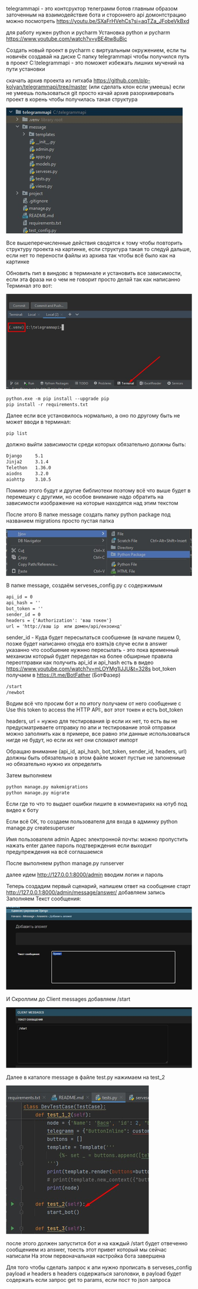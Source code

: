 telegrammapi - это контсруктор телеграмм ботов главным образом заточенным на взаимодействие бота и стороннего api
домонтстрацию можно посмотреть https://youtu.be/SXaFrHVehCs?si=aqTZa_JFobeVkBxd

для работу нужен python и pycharm
Установка python и pycharm https://www.youtube.com/watch?v=yBE4tw8uBic


Создать новый проект в pycharm c виртуальным окружением, если ты новичёк создавай на диске C папку telegrammapi чтобы получился путь в проект 
C:\telegrammapi - это поможет избежать лишних мучений на пути установки

скачать архив проекта из гитхаба https://github.com/plp-kolyan/telegrammapi/tree/master 
(или сделать клон если умеешь) если не умеешь пользоваться git просто качай архив
разорхивировать проект в корень чтобы получилась такая структура 

![Image alt](https://github.com/plp-kolyan/telegrammapi/raw/master/img/Screenshot_1.jpg)

Все вышеперечисленные действия сводятся к тому чтобы повторить структуру проекта на картинке, если структура такая то следуй дальше, если нет то перености файлы из архива так чтобы всё было как на картинке

Обновить пип в виндовс в терминале и установить все зависимости, если эта фраза ни о чем не говорит просто делай так как написанно
Терминал это вот:

![Image alt](https://github.com/plp-kolyan/telegrammapi/raw/master/img/Screenshot_6.jpg)


    python.exe -m pip install --upgrade pip
    pip install -r requirements.txt

Далее если все установилось нормально, а оно по другому быть не может вводи в терминал:

    pip list
    
должно выйти зависимости среди которых обязательно должны быть:

    Django     5.1
    Jinja2     3.1.4
    Telethon   1.36.0
    aiodns     3.2.0
    aiohttp    3.10.5

Помимо этого будут и другие библиотеки поэтому всё что выше будет в перемешку с другими, но особое внимание надо обратить на зависимости изображение на которые находятся над этим текстом

После этого
В папке message создать папку python package под названием migrations просто пустая папка


![Image alt](https://github.com/plp-kolyan/telegrammapi/raw/master/img/Screenshot_2.jpg)



В папке message, создаём serveses_config.py с содержимым 

    api_id = 0
    api_hash = ''
    bot_token = ''
    sender_id = 0
    headers = {'Authorization': 'ваш токен'}
    url = 'http://ваш ip  или домен/api/ензоинд'

sender_id - Куда будет пересылаться сообшение (в начале пишем 0, позже будет написанно откуда его взять)в случе если в answer указанно что сообшение нужнно пересылать - это пока временный механизм который будет переделан на более обширные правила переотправки
как получить api_id и api_hash есть в видео https://www.youtube.com/watch?v=mLOYMg1lJJU&t=328s
bot_token получаем в https://t.me/BotFather (БотФазер) 

    /start
    /newbot

Водим всё что просим бот и по итогу получаем от него сообщение с Use this token to access the HTTP API:, вот этот токен и есть bot_token

headers, url = нужно для тестирования ip если их нет, то есть вы не предусматриваете отправку по апи и тестирование этой отправки можно заполнить как в примере, все равно эти данные использоваться нигде не будут, но если их нет они сломают импорт

Обращаю внимание (api_id, api_hash, bot_token, sender_id, headers, url) должны быть обязательно в этом файле может пустые не запонениые но обязательно нужно их определить

Затем выполняем

    python manage.py makemigrations
    python manage.py migrate

Если где то что то выдает ошибки пишите в комментариях на ютуб под видео к боту

Если всё ОК, то создаем пользователя для входа в админку
    python manage.py createsuperuser

Имя пользователя admin
Адрес электронной почты: можно пропустить нажать enter
далее пароль подтверждения если выходит предупреждения на всё соглашаемся

После выполняем
    python manage.py runserver 

далее идем http://127.0.0.1:8000/admin вводим логин и пароль


Теперь создадим первый сценарий, напишем ответ на сообщение старт
http://127.0.0.1:8000/admin/message/answer/ добавляем запись 
Заполняем Текст сообщения:

![Image alt](https://github.com/plp-kolyan/telegrammapi/raw/master/img/Screenshot_3.jpg)

И Скроллим до Client messages добавляем /start

![Image alt](https://github.com/plp-kolyan/telegrammapi/raw/master/img/Screenshot_4.jpg)

Далее в каталоге message в файле test.py нажимаем на test_2

![Image alt](https://github.com/plp-kolyan/telegrammapi/raw/master/img/Screenshot_5.jpg)


после этого должен запустится бот и на каждый /start будет отвеченно сообщением из answer, тоесть этот привет который мы сейчас написали
На этом первоначальная настройка бота завершена

Для того чтобы сделать запрос к апи нужно прописать в serveses_config payload и headers в headers содержаться заголовки,
в payload будет содержать если запрос get то params, если пост то json запроса
